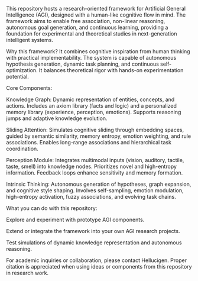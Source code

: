 This repository hosts a research-oriented framework for Artificial General Intelligence (AGI), designed with a human-like cognitive flow in mind. The framework aims to enable free association, non-linear reasoning, autonomous goal generation, and continuous learning, providing a foundation for experimental and theoretical studies in next-generation intelligent systems.

Why this framework?
It combines cognitive inspiration from human thinking with practical implementability. The system is capable of autonomous hypothesis generation, dynamic task planning, and continuous self-optimization. It balances theoretical rigor with hands-on experimentation potential.

Core Components:

Knowledge Graph: Dynamic representation of entities, concepts, and actions. Includes an axiom library (facts and logic) and a personalized memory library (experience, perception, emotions). Supports reasoning jumps and adaptive knowledge evolution.

Sliding Attention: Simulates cognitive sliding through embedding spaces, guided by semantic similarity, memory entropy, emotion weighting, and rule associations. Enables long-range associations and hierarchical task coordination.

Perception Module: Integrates multimodal inputs (vision, auditory, tactile, taste, smell) into knowledge nodes. Prioritizes novel and high-entropy information. Feedback loops enhance sensitivity and memory formation.

Intrinsic Thinking: Autonomous generation of hypotheses, graph expansion, and cognitive style shaping. Involves self-sampling, emotion modulation, high-entropy activation, fuzzy associations, and evolving task chains.

What you can do with this repository:

Explore and experiment with prototype AGI components.

Extend or integrate the framework into your own AGI research projects.

Test simulations of dynamic knowledge representation and autonomous reasoning.

For academic inquiries or collaboration, please contact Hellucigen. Proper citation is appreciated when using ideas or components from this repository in research work.
